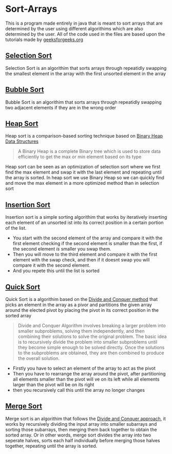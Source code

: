# Sort-Arrays
This is a program made entirely in java that is meant to sort arrays that are determined by the user using different algorithims which are also determined by the user.
All of the code used in the files are based upon the tutorials made by [geeksforgeeks.org](https://www.geeksforgeeks.org/time-complexities-of-all-sorting-algorithms/)

## [Selection Sort](https://www.geeksforgeeks.org/selection-sort-algorithm-2/)
Selection Sort is an algorithim that sorts arrays through repeatidly swapping the smallest element in the array with the first unsorted element in the array

## [Bubble Sort](https://www.geeksforgeeks.org/bubble-sort-algorithm/)
Bubble Sort is an algorithim that sorts arrays through repeatidly swapping two adjacent elements if they are in the wrong order

## [Heap Sort](https://www.geeksforgeeks.org/heap-sort/)
Heap sort is a comparison-based sorting technique based on [Binary Heap Data Structures](https://www.geeksforgeeks.org/binary-heap/)
> A Binary Heap is a complete Binary tree which is used to store data efficiently to get the max or min element based on its type

Heap sort can be seen as an optimization of selection sort where we first find the max element and swap it with the last element and repeating until the array is sorted.
In heap sort we use Binary Heap so we can quickly find and move the max element in a more optimized method than in selection sort

## [Insertion Sort](https://www.geeksforgeeks.org/insertion-sort-algorithm/)
Insertion sort is a simple sorting algorithim that works by iteratively inserting each element of an unsorted ist into its correct position in a certain portion of the list.
- You start with the second element of the array and compare it with the first element checking if the second element is smaller than the first, if the second element *is* smaller you swap them.
- Then you will move to the third element and compare it with the first element with the swap check, and then if it doesnt swap you will compare it with the second element.
- And you repete this until the list is sorted

## [Quick Sort](https://www.geeksforgeeks.org/quick-sort-algorithm/)
Quick Sort is a algorithim based on the [Divide and Conquer method](https://www.geeksforgeeks.org/introduction-to-divide-and-conquer-algorithm/) that picks an element in the array as a pivor and partitions the given array around the elected pivot by placing the pivot in its correct position in the sorted array
> Divide and Conquer Algorithm involves breaking a larger problem into smaller subproblems, solving them independently, and then combining their solutions to solve the original problem. The basic idea is to recursively divide the problem into smaller subproblems until they become simple enough to be solved directly. Once the solutions to the subproblems are obtained, they are then combined to produce the overall solution. 
- Firstly you have to select an element of the array to act as the pivot
- Then you have to rearrange the array around the pivot, after partitioning all elements smaller than the pivot will ve on its left while all elements larger than the pivot will be on its right
- then you recursively call this until the array no longer changes

## [Merge Sort](https://www.geeksforgeeks.org/merge-sort/)
Merge sort is an algorithim that follows the [Divide and Conquer approach](https://www.geeksforgeeks.org/introduction-to-divide-and-conquer-algorithm/), it works by recursively dividing the input array into smaller subarrays and sorting those subarrays, then merging them back together to obtain the sorted array. Or in other words, merge sort divides the array into two seperate halves, sorts each half individually before merging those halves together, repeating until the array is sorted.

